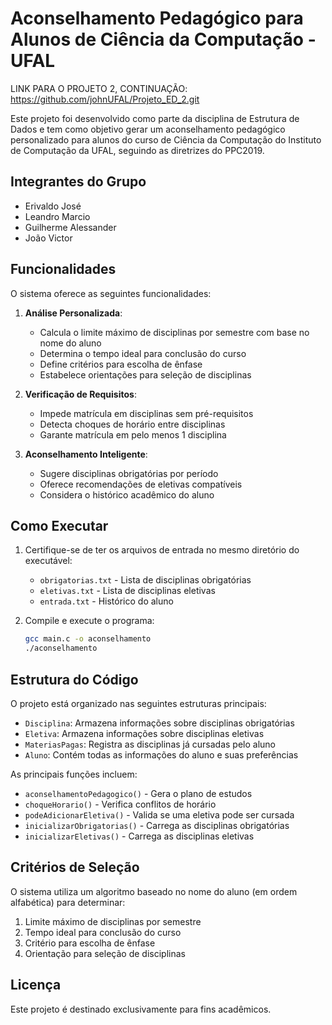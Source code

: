 # Aconselhamento Pedagógico para Alunos de Ciência da Computação - UFAL


LINK PARA O PROJETO 2, CONTINUAÇÃO: https://github.com/johnUFAL/Projeto_ED_2.git

Este projeto foi desenvolvido como parte da disciplina de Estrutura de Dados e tem como objetivo gerar um aconselhamento pedagógico personalizado para alunos do curso de Ciência da Computação do Instituto de Computação da UFAL, seguindo as diretrizes do PPC2019.

## Integrantes do Grupo
- Erivaldo José
- Leandro Marcio
- Guilherme Alessander
- João Victor

## Funcionalidades
O sistema oferece as seguintes funcionalidades:

1. **Análise Personalizada**:
   - Calcula o limite máximo de disciplinas por semestre com base no nome do aluno
   - Determina o tempo ideal para conclusão do curso
   - Define critérios para escolha de ênfase
   - Estabelece orientações para seleção de disciplinas

2. **Verificação de Requisitos**:
   - Impede matrícula em disciplinas sem pré-requisitos
   - Detecta choques de horário entre disciplinas
   - Garante matrícula em pelo menos 1 disciplina

3. **Aconselhamento Inteligente**:
   - Sugere disciplinas obrigatórias por período
   - Oferece recomendações de eletivas compatíveis
   - Considera o histórico acadêmico do aluno

## Como Executar
1. Certifique-se de ter os arquivos de entrada no mesmo diretório do executável:
   - `obrigatorias.txt` - Lista de disciplinas obrigatórias
   - `eletivas.txt` - Lista de disciplinas eletivas
   - `entrada.txt` - Histórico do aluno

2. Compile e execute o programa:
   ```bash
   gcc main.c -o aconselhamento
   ./aconselhamento
   ```

## Estrutura do Código
O projeto está organizado nas seguintes estruturas principais:

- `Disciplina`: Armazena informações sobre disciplinas obrigatórias
- `Eletiva`: Armazena informações sobre disciplinas eletivas
- `MateriasPagas`: Registra as disciplinas já cursadas pelo aluno
- `Aluno`: Contém todas as informações do aluno e suas preferências

As principais funções incluem:
- `aconselhamentoPedagogico()` - Gera o plano de estudos
- `choqueHorario()` - Verifica conflitos de horário
- `podeAdicionarEletiva()` - Valida se uma eletiva pode ser cursada
- `inicializarObrigatorias()` - Carrega as disciplinas obrigatórias
- `inicializarEletivas()` - Carrega as disciplinas eletivas

## Critérios de Seleção
O sistema utiliza um algoritmo baseado no nome do aluno (em ordem alfabética) para determinar:
1. Limite máximo de disciplinas por semestre
2. Tempo ideal para conclusão do curso
3. Critério para escolha de ênfase
4. Orientação para seleção de disciplinas

## Licença
Este projeto é destinado exclusivamente para fins acadêmicos.
